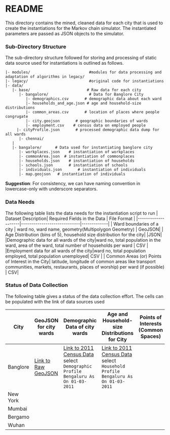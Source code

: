# README #
This directory contains the mined, cleaned data for each city that is used to create the instantiations for the Markov chain simulator. The instantiated parameters are passed as JSON objects to the simulator.

### Sub-Directory Structure
The sub-directory structure followed for storing and processing of static data source used for instantiations is outlined as follows. 


```
|- modules/                          #modules for data processing and adaptation of algorithms in legacy/
|- legacy/                           #original code for instantiations
|- data/
   |- base/                         # Raw data for each city
      |- bangalore/                  # Data for Banglore City
         |- demographics.csv       # demographic data about each ward 
         |- households_and_age.json # age and household-size distributions
         |- common_areas.csv       # location of places where people congrugate
         |- city.geojson       # geographic boundaries of wards
         |- employment.csv    # census data on employed people
	 |- cityProfile.json       # processed demographic data dump for all wards
      |- chennai/
   |      
   |- bangalore/      # Data used for instantiating banglore city
      |- workplaces.json    # instantiation of workplaces
      |- commonArea.json  # instantiation of commonplaces
      |- households.json    # instantiation of households
      |- schools.json       # instantiation of schools
      |- individuals.json       # instantiation of individuals
      |- map.geojson   # instantiation of individuals
```

**Suggestion**: For consistency, we can have naming convention in lowercase-only with underscore separators. 

### Data Needs
The following table lists the data needs for the instantiation script to run 
| Dataset Description| Required Fields in the Data | File Format |
|--------------------|-----------------------------|-------------|
| Ward boundaries of a city | ward no, ward name, geometry(Multipolygon Geometry) | GeoJSON|
| Age Distribution (bins of 5), household size distribution for the  city|   |JSON|
|Demographic data for all wards of the city|ward no, total population in the ward, area of the ward, total number of households per ward                                    | CSV |
|Employment data for all wards of the city|ward no, total population employed, total population unemployed| CSV |
| Common Areas (or) Points of Interest in the City| latitude, longitude of common areas like transport communities, markets, restaurants, places of worship) per ward (if possible) | CSV|

### Status of Data Collection ###
The following table gives a status of the data collection effort. The cells can be populated with the link of data sources used

| City     | GeoJSON for city wards | Demographic Data of city wards | Age and Household-size Distributions for City | Points of Interests (Common Spaces) | 
|----------|------------------------|--------------------------------|-----------------------------------------------|-------------------------------------|
| Banglore | [Link to Raw GeoJSON](https://github.com/datameet/Municipal_Spatial_Data/raw/master/Bangalore/BBMP.GeoJSON) |[Link to 2011 Census Data](https://smartcities.data.gov.in/catalog/city-profile-bengaluru?filters%5Bfield_catalog_reference%5D=2916949&format=json&offset=0&limit=9&sort%5Bcreated%5D=desc) select `Demographic Profile Bengaluru As On 01-03-2011`|                [Link to 2011 Census Data](https://smartcities.data.gov.in/catalog/city-profile-bengaluru?filters%5Bfield_catalog_reference%5D=2916949&format=json&offset=0&limit=9&sort%5Bcreated%5D=desc) select  `Household Profile Bengaluru As On 01-03-2011`|                  |
| New York  |                        |                                |                                               |                                     |             
| Mumbai   |                        |                                |                                               |                                     |             
| Bergamo  |                        |                                |                                               |                                     |             
| Wuhan    |                        |                                |                                               
